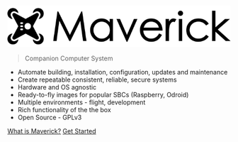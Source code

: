 ![alt text](media/maverick-logo.svg)  
> Companion Computer System

- Automate building, installation, configuration, updates and maintenance
- Create repeatable consistent, reliable, secure systems
- Hardware and OS agnostic
- Ready-to-fly images for popular SBCs (Raspberry, Odroid)
- Multiple environments - flight, development
- Rich functionality of the the box
- Open Source - GPLv3

[What is Maverick?](#what-is-maverick)
[Get Started](#quick-start)

<!-- background image
![](_media/bg.png) -->
